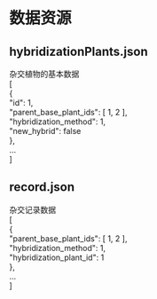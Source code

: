 # 数据资源
## hybridizationPlants.json
杂交植物的基本数据  
[  
    {  
        "id": 1,  
        "parent_base_plant_ids": [ 1, 2 ],  
        "hybridization_method": 1,  
        "new_hybrid": false  
    },  
    ...  
]
## record.json
杂交记录数据  
[  
    {  
        "parent_base_plant_ids": [ 1, 2 ],  
        "hybridization_method": 1,  
        "hybridization_plant_id": 1  
    },  
    ...  
]
